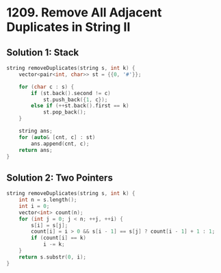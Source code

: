 # 1209. Remove All Adjacent Duplicates in String II

## Solution 1: Stack

```cpp
string removeDuplicates(string s, int k) {
    vector<pair<int, char>> st = {{0, '#'}};

    for (char c : s) {
        if (st.back().second != c)
            st.push_back({1, c});
        else if (++st.back().first == k)
            st.pop_back();
    }

    string ans;
    for (auto& [cnt, c] : st)
        ans.append(cnt, c);
    return ans;
}
```

## Solution 2: Two Pointers

```cpp
string removeDuplicates(string s, int k) {
    int n = s.length();
    int i = 0;
    vector<int> count(n);
    for (int j = 0; j < n; ++j, ++i) {
        s[i] = s[j];
        count[i] = i > 0 && s[i - 1] == s[j] ? count[i - 1] + 1 : 1;
        if (count[i] == k)
            i -= k;
    }
    return s.substr(0, i);
}
```
